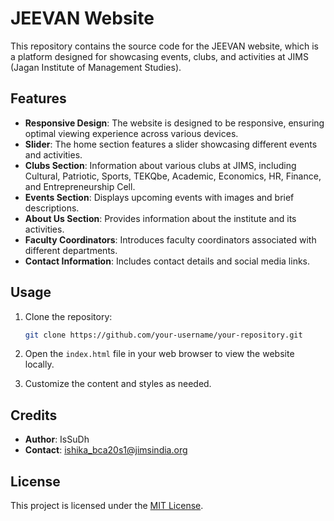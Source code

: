 # JEEVAN Website

This repository contains the source code for the JEEVAN website, which is a platform designed for showcasing events, clubs, and activities at JIMS (Jagan Institute of Management Studies).

## Features

- **Responsive Design**: The website is designed to be responsive, ensuring optimal viewing experience across various devices.
- **Slider**: The home section features a slider showcasing different events and activities.
- **Clubs Section**: Information about various clubs at JIMS, including Cultural, Patriotic, Sports, TEKQbe, Academic, Economics, HR, Finance, and Entrepreneurship Cell.
- **Events Section**: Displays upcoming events with images and brief descriptions.
- **About Us Section**: Provides information about the institute and its activities.
- **Faculty Coordinators**: Introduces faculty coordinators associated with different departments.
- **Contact Information**: Includes contact details and social media links.

## Usage

1. Clone the repository:

    ```bash
    git clone https://github.com/your-username/your-repository.git
    ```

2. Open the `index.html` file in your web browser to view the website locally.

3. Customize the content and styles as needed.

## Credits

- **Author**: IsSuDh
- **Contact**: ishika_bca20s1@jimsindia.org

## License

This project is licensed under the [MIT License](LICENSE).
